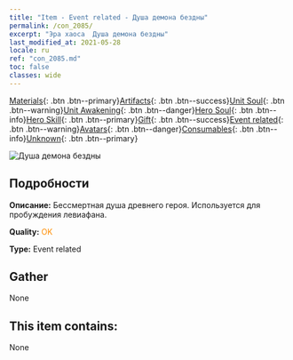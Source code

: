 ```yaml
---
title: "Item - Event related - Душа демона бездны"
permalink: /con_2085/
excerpt: "Эра хаоса  Душа демона бездны"
last_modified_at: 2021-05-28
locale: ru
ref: "con_2085.md"
toc: false
classes: wide
---
```

 [Materials](/ItemsRU/){: .btn .btn--primary}[Artifacts](/ItemsRU/Artifacts/){: .btn .btn--success}[Unit Soul](/ItemsRU/UnitSoul/){: .btn .btn--warning}[Unit Awakening](/ItemsRU/UnitAwakening/){: .btn .btn--danger}[Hero Soul](/ItemsRU/HeroSoul/){: .btn .btn--info}[Hero Skill](/ItemsRU/HeroSkill/){: .btn .btn--primary}[Gift](/ItemsRU/Gift/){: .btn .btn--success}[Event related](/ItemsRU/Events/){: .btn .btn--warning}[Avatars](/ItemsRU/Avatars/){: .btn .btn--danger}[Consumables](/ItemsRU/Consumables/){: .btn .btn--info}[Unknown](/ItemsRU/Unknown/){: .btn .btn--primary}

 ![Душа демона бездны](/images/t/juexing_9908.png)

## Подробности
 **Описание:** Бессмертная душа древнего героя. Используется для пробуждения левиафана.

 **Quality:** <span style="color: #FF8C00">OK</span>

 **Type:** Event related

## Gather

  None

## This item contains:

  None

